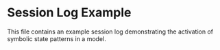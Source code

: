 # Session Log Example

This file contains an example session log demonstrating the activation of symbolic state patterns in a model.
